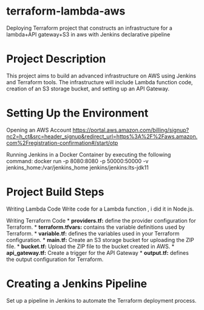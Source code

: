 # terraform-lambda-aws
Deploying Terraform project that constructs an infrastructure for a lambda+API gateway+S3 in aws with Jenkins declarative pipeline

# Project Description
This project aims to build an advanced infrastructure on AWS using Jenkins and Terraform tools. The infrastructure will include Lambda function code, creation of an S3 storage bucket, and setting up an API Gateway.

# Setting Up the Environment
Opening an AWS Account
https://portal.aws.amazon.com/billing/signup?nc2=h_ct&src=header_signup&redirect_url=https%3A%2F%2Faws.amazon.com%2Fregistration-confirmation#/start/otp

Running Jenkins in a Docker Container
by executing the following command:
docker run -p 8080:8080 -p 50000:50000 -v jenkins_home:/var/jenkins_home jenkins/jenkins:lts-jdk11

# Project Build Steps
Writing Lambda Code
Write code for a Lambda function , i did it in  Node.js.

Writing Terraform Code
    * **providers.tf:** define the provider configuration for Terraform.
    * **terraform.tfvars:** contains the variable definitions used by Terraform.
    * **variable.tf:** defines the variables used in your Terraform configuration. 
    * **main.tf:** Create an S3 storage bucket for uploading the ZIP file.
    * **bucket.tf:** Upload the ZIP file to the bucket created in AWS.
    * **api_gateway.tf:** Create a trigger for the API Gateway
    * **output.tf:** defines the output configuration for Terraform.
    
# Creating a Jenkins Pipeline
Set up a pipeline in Jenkins to automate the Terraform deployment process.






